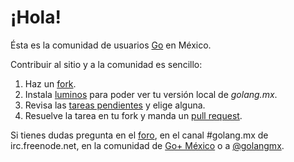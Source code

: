 # ¡Hola!

Ésta es la comunidad de usuarios [Go][1] en México.

Contribuir al sitio y a la comunidad es sencillo:

1. Haz un [fork][2].
2. Instala [luminos][7] para poder ver tu versión local de *golang.mx*.
2. Revisa las [tareas pendientes][3] y elige alguna.
3. Resuelve la tarea en tu fork y manda un [pull request][4].

Si tienes dudas pregunta en el [foro][5], en el canal #golang.mx de
irc.freenode.net, en la comunidad de [Go+ México][8] o a [@golangmx][6].

[1]: http://golang.org
[2]: https://github.com/menteslibres/golang.mx
[3]: https://github.com/menteslibres/golang.mx/issues
[4]: https://help.github.com/articles/creating-a-pull-request
[5]: https://groups.google.com/forum/#!forum/golang-mx
[6]: https://twitter.com/golangmx
[7]: https://menteslibres.net/luminos
[8]: https://plus.google.com/communities/110325783890611262108
